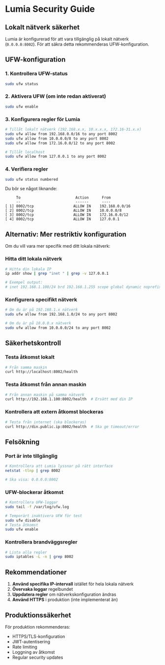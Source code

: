 # Lumia Security Guide

## Lokalt nätverk säkerhet

Lumia är konfigurerad för att vara tillgänglig på lokalt nätverk (`0.0.0.0:8002`). För att säkra detta rekommenderas UFW-konfiguration.

## UFW-konfiguration

### 1. Kontrollera UFW-status

```bash
sudo ufw status
```

### 2. Aktivera UFW (om inte redan aktiverat)

```bash
sudo ufw enable
```

### 3. Konfigurera regler för Lumia

```bash
# Tillåt lokalt nätverk (192.168.x.x, 10.x.x.x, 172.16-31.x.x)
sudo ufw allow from 192.168.0.0/16 to any port 8002
sudo ufw allow from 10.0.0.0/8 to any port 8002
sudo ufw allow from 172.16.0.0/12 to any port 8002

# Tillåt localhost
sudo ufw allow from 127.0.0.1 to any port 8002
```

### 4. Verifiera regler

```bash
sudo ufw status numbered
```

Du bör se något liknande:
```
     To                         Action      From
     --                         ------      ----
[ 1] 8002/tcp                  ALLOW IN    192.168.0.0/16
[ 2] 8002/tcp                  ALLOW IN    10.0.0.0/8
[ 3] 8002/tcp                  ALLOW IN    172.16.0.0/12
[ 4] 8002/tcp                  ALLOW IN    127.0.0.1
```

## Alternativ: Mer restriktiv konfiguration

Om du vill vara mer specifik med ditt lokala nätverk:

### Hitta ditt lokala nätverk

```bash
# Hitta din lokala IP
ip addr show | grep "inet " | grep -v 127.0.0.1

# Exempel output:
# inet 192.168.1.100/24 brd 192.168.1.255 scope global dynamic noprefixroute eth0
```

### Konfigurera specifikt nätverk

```bash
# Om du är på 192.168.1.x nätverk
sudo ufw allow from 192.168.1.0/24 to any port 8002

# Om du är på 10.0.0.x nätverk
sudo ufw allow from 10.0.0.0/24 to any port 8002
```

## Säkerhetskontroll

### Testa åtkomst lokalt

```bash
# Från samma maskin
curl http://localhost:8002/health
```

### Testa åtkomst från annan maskin

```bash
# Från annan maskin på samma nätverk
curl http://192.168.1.100:8002/health  # Ersätt med din IP
```

### Kontrollera att extern åtkomst blockeras

```bash
# Testa från internet (ska blockeras)
curl http://din.public.ip:8002/health  # Ska ge timeout/error
```

## Felsökning

### Port är inte tillgänglig

```bash
# Kontrollera att Lumia lyssnar på rätt interface
netstat -tlnp | grep 8002

# Ska visa: 0.0.0.0:8002
```

### UFW-blockerar åtkomst

```bash
# Kontrollera UFW-loggar
sudo tail -f /var/log/ufw.log

# Temporärt inaktivera UFW för test
sudo ufw disable
# Testa åtkomst
sudo ufw enable
```

### Kontrollera brandväggsregler

```bash
# Lista alla regler
sudo iptables -L -n | grep 8002
```

## Rekommendationer

1. **Använd specifika IP-intervall** istället för hela lokala nätverk
2. **Övervaka loggar** regelbundet
3. **Uppdatera regler** om nätverkskonfiguration ändras
4. **Använd HTTPS** i produktion (inte implementerat än)

## Produktionssäkerhet

För produktion rekommenderas:

- HTTPS/TLS-konfiguration
- JWT-autentisering
- Rate limiting
- Loggning av åtkomst
- Regular security updates 